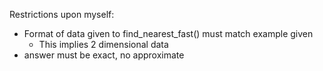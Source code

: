 Restrictions upon myself:
- Format of data given to find_nearest_fast() must match example given
    - This implies 2 dimensional data
-  answer must be exact, no approximate